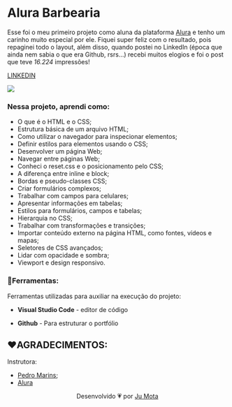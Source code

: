 # Alura Barbearia

Esse foi o meu primeiro projeto como aluna da plataforma [Alura](https://www.alura.com.br/) e tenho um carinho muito especial por ele. Fiquei super feliz com o resultado, pois repaginei todo o layout, além disso, quando postei no LinkedIn (época que ainda nem sabia o que era Github, rsrs...) recebi muitos elogios e foi o post que teve *16.224* impressões!

[LINKEDIN](https://www.linkedin.com/feed/update/urn:li:activity:6795470177598365698/)

![](../img/linkedin.jpeg)

### Nessa projeto, aprendi como:
- O que é o HTML e o CSS;
- Estrutura básica de um arquivo HTML;
- Como utilizar o navegador para inspecionar elementos;
- Definir estilos para elementos usando o CSS;
- Desenvolver um página Web;
- Navegar entre páginas Web;
- Conheci o reset.css e o posicionamento pelo CSS;
- A diferença entre inline e block;
- Bordas e pseudo-classes CSS;
- Criar formulários complexos;
- Trabalhar com campos para celulares;
- Apresentar informações em tabelas;
- Estilos para formulários, campos e tabelas;
- Hierarquia no CSS;
- Trabalhar com transformações e transições;
- Importar conteúdo externo na página HTML, como fontes, vídeos e mapas;
- Seletores de CSS avançados;
- Lidar com opacidade e sombra;
- Viewport e design responsivo.

### :wrench:Ferramentas:

Ferramentas utilizadas para auxiliar na execução do projeto:

- **Visual Studio Code** - editor de código

- **Github** - Para estruturar o portfólio 

## :heart:AGRADECIMENTOS:

Instrutora:
- [Pedro Marins](https://www.linkedin.com/in/pedromarins/);
- [Alura](www.alura.com.br)   


 <p align="center">Desenvolvido 💗 por <a href="https://github.com/jumotac">Ju Mota</a></p>
